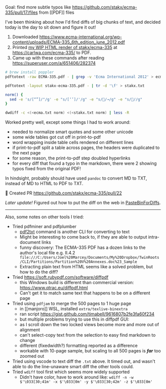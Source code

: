 Goal: find more subtle typos like https://github.com/stakx/ecma-335/pull/17/files from [[PDF]] files

I've been thinking about how I'd find diffs of big chunks of text, and decided today is the day to sit down and figure it out!
1. Downloaded https://www.ecma-international.org/wp-content/uploads/ECMA-335_6th_edition_june_2012.pdf
2. Printed [my WIP HTML render of stakx/ecma-335](https://github.com/stakx/ecma-335/issues/10#issuecomment-1531808437) at https://carlwa.com/ecma-335/ to PDF.
3. Came up with these commands after reading https://superuser.com/a/651406/282374 

```bash
# brew install poppler 
pdftotext -raw ECMA-335.pdf - | grep -v 'Ecma International 2012' > ecma.txt

pdftotext -layout stakx-ecma-335.pdf - | tr -d '\f' > stakx.txt

norm() {
  sed -e 's/[“”]/"/g' -e "s/[‘’]/'/g" -e "s//→/g" -e "s///g"
}

dwdiff -c <(<ecma.txt norm) <(<stakx.txt norm) | less -R
```

Worked pretty well, except some things I had to work around:
- needed to normalize smart quotes and some other unicode 
- some wide tables got cut off in print-to-pdf
- word wrapping inside table cells rendered on different lines
- if print-to-pdf split a table across pages, the headers were duplicated to the next page
- for some reason, the print-to-pdf step doubled hyperlinks
- for every diff that found a typo in the markdown, there were 2 showing typos fixed from the original PDF!


In hindsight, probably should have used `pandoc` to convert MD to TXT, instead of MD to HTML to PDF to TXT.

🎉 Created PR https://github.com/stakx/ecma-335/pull/22

*Later update!* Figured out how to put the diff on the web in [PasteBinForDiffs](PasteBinForDiffs.md).

---
Also, some notes on other tools I tried:

- Tried pdfminer and pdfplumber
	- [pdf2txt](https://pdfminersix.readthedocs.io/en/latest/reference/commandline.html#api-pdf2txt) command is another CLI for converting to text
	- Might be interesting to come back to, if they are able to output intra-document links
	- funny discovery: The ECMA-335 PDF has a dozen links to the author's local file e.g. II.4.2 ` file:///C:/Users/Joel%20Marcey/Documents/My%20Dropbox/TwinRoots/CLI/Partitions/Partition%20V%20Annexes.doc%23_Sample`
	- Extracting plain text from HTML seems like a solved problem, but how to do the diff?
- Tried https://soft.rubypdf.com/software/diffpdf
	- this Windows build is different than commercial version: https://www.qtrac.eu/diffpdf.html
	- Can't get it to match same text that happens to be on a different page
- Tried using `pdfjam` to merge the 500 pages to 1 huge page
	- in [[manjoro]] WSL, installed `extra/texlive-binextra`
	- ran script https://gist.github.com/timabell/9616807b2fe3fa60f234
	- but multiple problems trying to use this in diffpdf GUI:
	- as I scroll down the two locked views become more and more out of alignment
	- can't select-copy text from the selection to easy find markdown to change
	- different (fixedwidth?) formatting reported as a difference
	- workable with 10-page sample, but scaling to all 500 pages is ***far*** too zoomed out
- Tried using vscode to text diff the `.txt` above. It timed out, and wasn't able to do the line-unaware smart diff the other tools could.
- Tried `wdiff` tool first which seems more widely supported
	- Didn't have color, have to work around like: `wdiff -n -w $'\033[30;41m' -x $'\033[0m' -y $'\033[30;42m' -z $'\033[0m'`
